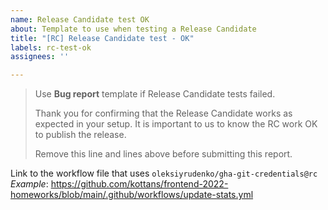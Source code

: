 ```yaml
---
name: Release Candidate test OK
about: Template to use when testing a Release Candidate
title: "[RC] Release Candidate test - OK"
labels: rc-test-ok
assignees: ''

---
```


> Use **Bug report** template if Release Candidate tests failed.
>
> Thank you for confirming that the Release Candidate works as expected in your setup.
> It is important to us to know the RC work OK to publish the release.
>
> Remove this line and lines above before submitting this report.

Link to the workflow file that uses `oleksiyrudenko/gha-git-credentials@rc`
_Example_: https://github.com/kottans/frontend-2022-homeworks/blob/main/.github/workflows/update-stats.yml
